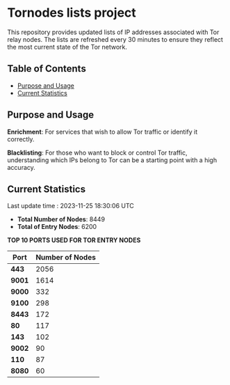 # Tornodes lists project

This repository provides updated lists of IP addresses associated with Tor relay nodes. The lists are refreshed every 30 minutes to ensure they reflect the most current state of the Tor network.

## Table of Contents

- [Purpose and Usage](#purpose-and-usage)
- [Current Statistics](#current-statistics)


## Purpose and Usage

**Enrichment**: For services that wish to allow Tor traffic or identify it correctly.

**Blacklisting**: For those who want to block or control Tor traffic, understanding which IPs belong to Tor can be a starting point with a high accuracy.

## Current Statistics

Last update time : 2023-11-25 18:30:06 UTC

- **Total Number of Nodes**: 8449
- **Total of Entry Nodes**: 6200

**TOP 10 PORTS USED FOR TOR ENTRY NODES**

| **Port** | **Number of Nodes** |
|------|-----------------|
| **443**   | 2056  |
| **9001**   | 1614  |
| **9000**   | 332  |
| **9100**   | 298  |
| **8443**   | 172  |
| **80**   | 117  |
| **143**   | 102  |
| **9002**   | 90  |
| **110**   | 87  |
| **8080**   | 60  |

